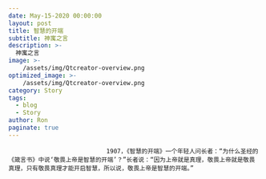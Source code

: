```yaml
---
date: May-15-2020 00:00:00
layout: post
title: 智慧的开端
subtitle: 神寓之言
description: >-
  神寓之言
image: >-
    /assets/img/Qtcreator-overview.png
optimized_image: >-
    /assets/img/Qtcreator-overview.png
category: Story
tags:
  - blog
  - Story
author: Ron
paginate: true
---
```


							　　1907，《智慧的开端》一个年轻人问长者：“为什么圣经的《箴言书》中说‘敬畏上帝是智慧的开端’？”长者说：“因为上帝就是真理，敬畏上帝就是敬畏真理，只有敬畏真理才能开启智慧，所以说，敬畏上帝是智慧的开端。”
							
							
						